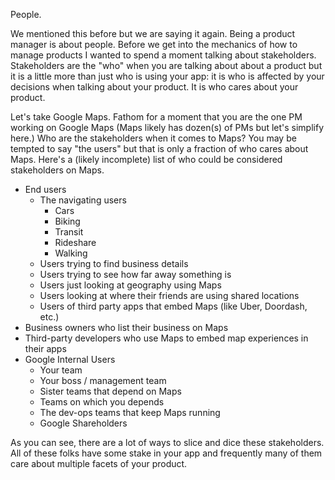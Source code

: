People.

We mentioned this before but we are saying it again. Being a product manager is about people. Before we get into the mechanics of how to manage products I wanted to spend a moment talking about stakeholders. Stakeholders are the "who" when you are talking about about a product but it is a little more than just who is using your app: it is who is affected by your decisions when talking about your product. It is who cares about your product.

Let's take Google Maps. Fathom for a moment that you are the one PM working on Google Maps (Maps likely has dozen(s) of PMs but let's simplify here.) Who are the stakeholders when it comes to Maps? You may be tempted to say "the users" but that is only a fraction of who cares about Maps. Here's a (likely incomplete) list of who could be considered stakeholders on Maps.

- End users
  - The navigating users
    - Cars
    - Biking
    - Transit
    - Rideshare
    - Walking
  - Users trying to find business details
  - Users trying to see how far away something is
  - Users just looking at geography using Maps
  - Users looking at where their friends are using shared locations
  - Users of third party apps that embed Maps (like Uber, Doordash, etc.)
- Business owners who list their business on Maps
- Third-party developers who use Maps to embed map experiences in their apps
- Google Internal Users
  - Your team
  - Your boss / management team
  - Sister teams that depend on Maps
  - Teams on which you depends
  - The dev-ops teams that keep Maps running
  - Google Shareholders

As you can see, there are a lot of ways to slice and dice these stakeholders. All of these folks have some stake in your app and frequently many of them care about multiple facets of your product.